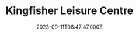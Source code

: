 ---
date: 2023-09-11T06:47:47.000Z
title: Kingfisher Leisure Centre
latitude: 52.03620184015773
longitude: 0.7340587308937416
category: checkin
---